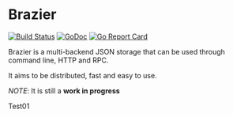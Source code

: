 # Brazier

[![Build Status](https://travis-ci.org/asdine/brazier.svg?branch=master)](https://travis-ci.org/asdine/brazier)
[![GoDoc](https://godoc.org/github.com/asdine/brazier?status.svg)](https://godoc.org/github.com/asdine/brazier)
[![Go Report Card](https://goreportcard.com/badge/github.com/asdine/brazier)](https://goreportcard.com/report/github.com/asdine/brazier)

Brazier is a multi-backend JSON storage that can be used through command line, HTTP and RPC.

It aims to be distributed, fast and easy to use.

*NOTE*: It is still a **work in progress**

Test01
